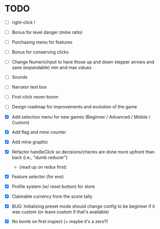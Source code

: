 # TODO

- [ ] right-click !
- [ ] Bonus for level danger (mine ratio)
- [ ] Purchasing menu for features
- [ ] Bonus for conserving clicks
- [ ] Change NumericInput to have those up and down stepper arrows and sane (expandable) min and max values
- [ ] Sounds
- [ ] Narrator text box
- [ ] First-click never-boom
- [ ] Design roadmap for improvements and evolution of the game

- [X] Add selection menu for new games (Beginner / Advanced / Mobile / Custom)
- [X] Add flag and mine counter
- [X] Add mine graphic
- [X] Refactor handleClick so decisions/checks are done more upfront than back (i.e., "dumb reducer")
    - (read up on redux first)
- [X] Feature selector (for evo)
- [X] Profile system (w/ reset button) for store
- [X] Claimable currency from the score tally
- [X] BUG: Initializing preset mode should change config to be beginner if it was custom (or leave custom if that's available)
- [X] No bomb on first inspect (+ maybe it's a zero?)
